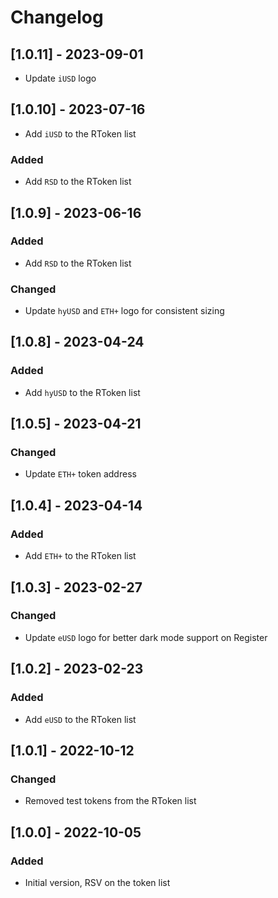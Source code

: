 # Changelog

## [1.0.11] - 2023-09-01

- Update `iUSD` logo

## [1.0.10] - 2023-07-16

- Add `iUSD` to the RToken list

### Added

- Add `RSD` to the RToken list

## [1.0.9] - 2023-06-16

### Added

- Add `RSD` to the RToken list

### Changed

- Update `hyUSD` and `ETH+` logo for consistent sizing

## [1.0.8] - 2023-04-24

### Added

- Add `hyUSD` to the RToken list

## [1.0.5] - 2023-04-21

### Changed

- Update `ETH+` token address

## [1.0.4] - 2023-04-14

### Added

- Add `ETH+` to the RToken list

## [1.0.3] - 2023-02-27

### Changed

- Update `eUSD` logo for better dark mode support on Register

## [1.0.2] - 2023-02-23

### Added

- Add `eUSD` to the RToken list

## [1.0.1] - 2022-10-12

### Changed

- Removed test tokens from the RToken list

## [1.0.0] - 2022-10-05

### Added

- Initial version, RSV on the token list
